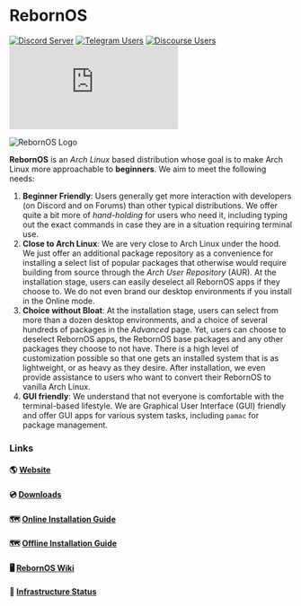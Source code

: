 # RebornOS

[![Discord Server](https://dcbadge.vercel.app/api/server/cU5s6MPpQH?style=flat)](https://discord.gg/cU5s6MPpQH)
[![Telegram Users](https://img.shields.io/endpoint?label=Telegram&url=https%3A%2F%2Fmogyo.ro%2Fquart-apis%2Ftgmembercount%3Fchat_id%3Drebornoslinux)](https://t.me/rebornoslinux)
[![Discourse Users](https://img.shields.io/discourse/users?label=Forum&logo=discourse&server=https%3A%2F%2Frebornos.discourse.group)](https://rebornos.discourse.group/)
[![Matrix](https://img.shields.io/matrix/rebornos:matrix.org?label=Matrix&logo=matrix&server_fqdn=matrix.org)](https://matrix.to/#/#rebornos:matrix.org)

![RebornOS Logo](rebornos_logo.png)

**RebornOS** is an *Arch Linux* based distribution whose goal is to make Arch Linux more approachable to **beginners**. We aim to meet the following needs:
1. **Beginner Friendly**: Users generally get more interaction with developers (on Discord and on Forums) than other typical distributions. 
We offer quite a bit more of *hand-holding* for users who need it, including typing out the exact commands in case they are in a situation requiring terminal use.
2. **Close to Arch Linux**: We are very close to Arch Linux under the hood. We just offer an additional package repository as a convenience for installing a select list of popular packages that otherwise would require building from source through the *Arch User Repository* (AUR).
At the installation stage, users can easily deselect all RebornOS apps if they choose to. We do not even brand our desktop environments if you install in the Online mode.
3. **Choice without Bloat**: At the installation stage, users can select from more than a dozen desktop environments, and a choice of several hundreds of packages in the *Advanced* page.
Yet, users can choose to deselect RebornOS apps, the RebornOS base packages and any other packages they choose to not have. 
There is a high level of customization possible so that one gets an installed system that is as lightweight, or as heavy as they desire.
After installation, we even provide assistance to users who want to convert their RebornOS to vanilla Arch Linux.
4. **GUI friendly**: We understand that not everyone is comfortable with the terminal-based lifestyle. 
We are Graphical User Interface (GUI) friendly and offer GUI apps for various system tasks, including `pamac` for package management.

### Links
#### 🌎 [**Website**](https://www.rebornos.org/)
#### 💿 [**Downloads**](https://www.rebornos.org/download/)
#### 🗺 [**Online Installation Guide**](https://wiki.rebornos.org/en/installation/calamares-online)
#### 🗺 [**Offline Installation Guide**](https://wiki.rebornos.org/en/installation/calamares-offline)
#### 🖥 [**RebornOS Wiki**](https://wiki.rebornos.org)
#### 🚦 [**Infrastructure Status**](https://status.rebornos.org/)
